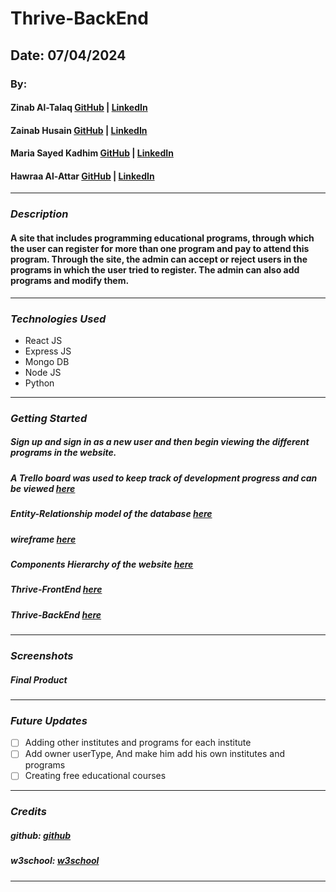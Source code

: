 # Thrive-BackEnd

## Date: 07/04/2024

### By:
#### Zinab Al-Talaq [GitHub](https://github.com/zainabaltalaq) | [LinkedIn](http://www.linkedin.com/in/zainabaltalaq)
#### Zainab Husain [GitHub](https://github.com/ZainabHussain20) | [LinkedIn](https://www.linkedin.com/in/zainab-hussain-350643310/)
#### Maria Sayed Kadhim [GitHub](https://github.com/MariiaaKadhim) | [LinkedIn](http://www.linkedin.com/in/maria-kadhim)
#### Hawraa Al-Attar [GitHub](https://github.com/Hawraalattar) | [LinkedIn](https://www.linkedin.com/in/hawraalattar)

---

### **_Description_**

#### A site that includes programming educational programs, through which the user can register for more than one program and pay to attend this program. Through the site, the admin can accept or reject users in the programs in which the user tried to register. The admin can also add programs and modify them.

---

### **_Technologies Used_**

- React JS
- Express JS
- Mongo DB
- Node JS
- Python

---

### **_Getting Started_**

##### Sign up and sign in as a new user and then begin viewing the different programs in the website.
#####  A Trello board was used to keep track of development progress and can be viewed [here](https://trello.com/b/MFw3sZjK/thrive)
##### Entity-Relationship model of the database [here](https://lucid.app/lucidchart/aeb9434c-7100-43b3-9607-ef0949dafb24/edit?viewport_loc=-1355%2C-2265%2C2399%2C898%2CHWEp-vi-RSFO&invitationId=inv_d4437256-9e4a-4d3a-8dac-34507b411647)
#####  wireframe [here](https://www.canva.com/design/DAGJ5GPWuDY/r5YW6m7RyxFyzM-Y8Xae9g/edit?utm_content=DAGJ5GPWuDY&utm_campaign=designshare&utm_medium=link2&utm_source=sharebutton)
##### Components Hierarchy of the website [here](https://lucid.app/lucidchart/c764f08e-6b47-4c90-b31b-8ddc7fd84fa7/edit?viewport_loc=132%2C-793%2C4207%2C1574%2C0_0&invitationId=inv_e36ce1e4-4c9a-462e-80bd-00efcbbd4746)
##### Thrive-FrontEnd [here](https://github.com/ZainabHussain20/Thrive-frontEnd)
##### Thrive-BackEnd [here](https://github.com/ZainabHussain20/Thrive-BackEnd)



---

### **_Screenshots_**

##### Final Product

---

### **_Future Updates_**

- [ ] Adding other institutes and programs for each institute
- [ ] Add owner userType, And make him add his own institutes and programs
- [ ] Creating free educational courses

---

### **_Credits_**

##### github: [github](https://github.com/SEI-09-Bahrain/class_wiki?tab=readme-ov-file)

##### w3school: [w3school](https://www.w3schools.com/)

---
